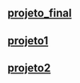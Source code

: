 ## [projeto_final](https://hugoresende27.github.io/Tempo_app/)
## [projeto1](https://www.youtube.com/watch?v=fffX2ge3wHs&ab_channel=Simplilearn)
## [projeto2](https://www.youtube.com/watch?v=wPElVpR1rwA&ab_channel=DevEd)
